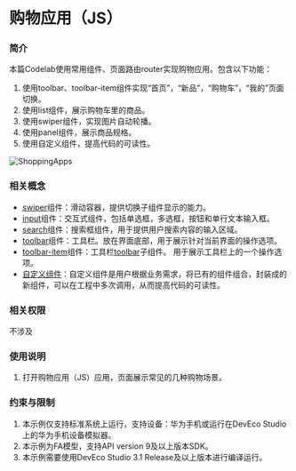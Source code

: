# 购物应用（JS）
### 简介
本篇Codelab使用常用组件、页面路由router实现购物应用。包含以下功能：

1. 使用toolbar、toolbar-item组件实现“首页”，“新品”，“购物车”，“我的”页面切换。
2. 使用list组件，展示购物车里的商品。
3. 使用swiper组件，实现图片自动轮播。
4. 使用panel组件，展示商品规格。
5. 使用自定义组件，提高代码的可读性。

![ShoppingApps](screenshots/device/ShoppingApps.gif)
### 相关概念
- [swiper](https://developer.harmonyos.com/cn/docs/documentation/doc-references-V3/js-components-container-swiper-0000001427744880-V3)组件：滑动容器，提供切换子组件显示的能力。
- [input](https://developer.harmonyos.com/cn/docs/documentation/doc-references-V3/js-components-basic-input-0000001478341213-V3)组件：交互式组件，包括单选框，多选框，按钮和单行文本输入框。
- [search](https://developer.harmonyos.com/cn/docs/documentation/doc-references-V3/js-components-basic-search-0000001428061808-V3)组件：搜索框组件，用于提供用户搜索内容的输入区域。
- [toolbar](https://developer.harmonyos.com/cn/docs/documentation/doc-references-V3/js-components-basic-toolbar-0000001427902532-V3)组件：工具栏。放在界面底部，用于展示针对当前界面的操作选项。
- [toolbar-item](https://developer.harmonyos.com/cn/docs/documentation/doc-references-V3/js-components-basic-toolbar-item-0000001428061812-V3)组件：工具栏[toolbar](https://developer.harmonyos.com/cn/docs/documentation/doc-references-V3/js-components-basic-toolbar-0000001427902532-V3)子组件。 用于展示工具栏上的一个操作选项。
- [自定义组件](https://developer.harmonyos.com/cn/docs/documentation/doc-references-V3/js-components-custom-basic-usage-0000001477981289-V3)：自定义组件是用户根据业务需求，将已有的组件组合，封装成的新组件，可以在工程中多次调用，从而提高代码的可读性。
### 相关权限
不涉及
### 使用说明
1. 打开购物应用（JS）应用，页面展示常见的几种购物场景。


### 约束与限制
1. 本示例仅支持标准系统上运行，支持设备：华为手机或运行在DevEco Studio上的华为手机设备模拟器。
2. 本示例为FA模型，支持API version 9及以上版本SDK。
3. 本示例需要使用DevEco Studio 3.1 Release及以上版本进行编译运行。
